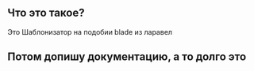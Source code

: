 ## Что это такое?

Это Шаблонизатор на подобии blade из ларавел


## Потом допишу документацию, а то долго это